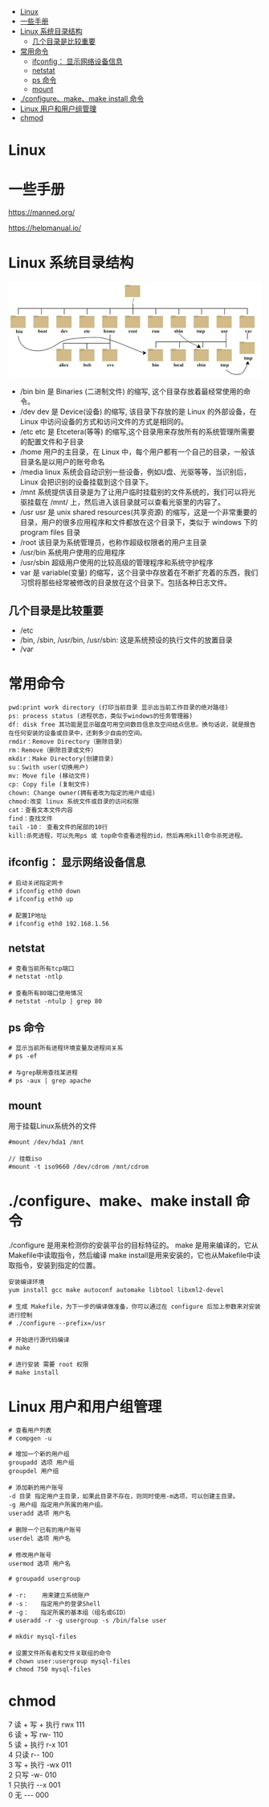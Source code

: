 <!-- TOC -->

- [Linux](#linux)
- [一些手册](#一些手册)
- [Linux 系统目录结构](#linux-系统目录结构)
    - [几个目录是比较重要](#几个目录是比较重要)
- [常用命令](#常用命令)
    - [ifconfig： 显示网络设备信息](#ifconfig-显示网络设备信息)
    - [netstat](#netstat)
    - [ps 命令](#ps-命令)
    - [mount](#mount)
- [./configure、make、make install 命令](#configuremakemake-install-命令)
- [Linux 用户和用户组管理](#linux-用户和用户组管理)
- [chmod](#chmod)

<!-- /TOC -->



# Linux

# 一些手册

https://manned.org/

https://helpmanual.io/

# Linux 系统目录结构

![Alt text](img/linux-1.jpg)

* /bin bin 是 Binaries (二进制文件) 的缩写, 这个目录存放着最经常使用的命令。
* /dev dev 是 Device(设备) 的缩写, 该目录下存放的是 Linux 的外部设备，在 Linux 中访问设备的方式和访问文件的方式是相同的。
* /etc etc 是 Etcetera(等等) 的缩写,这个目录用来存放所有的系统管理所需要的配置文件和子目录
* /home 用户的主目录，在 Linux 中，每个用户都有一个自己的目录，一般该目录名是以用户的账号命名
* /media linux 系统会自动识别一些设备，例如U盘、光驱等等，当识别后，Linux 会把识别的设备挂载到这个目录下。
* /mnt 系统提供该目录是为了让用户临时挂载别的文件系统的，我们可以将光驱挂载在 /mnt/ 上，然后进入该目录就可以查看光驱里的内容了。
* /usr  usr 是 unix shared resources(共享资源) 的缩写，这是一个非常重要的目录，用户的很多应用程序和文件都放在这个目录下，类似于 windows 下的 program files 目录
* /root 该目录为系统管理员，也称作超级权限者的用户主目录
* /usr/bin 系统用户使用的应用程序
* /usr/sbin 超级用户使用的比较高级的管理程序和系统守护程序
* var 是 variable(变量) 的缩写，这个目录中存放着在不断扩充着的东西，我们习惯将那些经常被修改的目录放在这个目录下。包括各种日志文件。

## 几个目录是比较重要

* /etc
* /bin, /sbin, /usr/bin, /usr/sbin: 这是系统预设的执行文件的放置目录
* /var

# 常用命令

```
pwd:print work directory (打印当前目录 显示出当前工作目录的绝对路径)
ps: process status (进程状态，类似于windows的任务管理器)
df: disk free 其功能是显示磁盘可用空间数目信息及空间结点信息。换句话说，就是报告在任何安装的设备或目录中，还剩多少自由的空间。
rmdir：Remove Directory（删除目录）
rm：Remove（删除目录或文件）
mkdir：Make Directory(创建目录)
su：Swith user(切换用户) 
mv: Move file (移动文件)
cp: Copy file (复制文件)
chown: Change owner(拥有者改为指定的用户或组)
chmod:改变 linux 系统文件或目录的访问权限
cat：查看文本文件内容
find：查找文件
tail -10： 查看文件的尾部的10行
kill:杀死进程，可以先用ps 或 top命令查看进程的id，然后再用kill命令杀死进程。
```

## ifconfig： 显示网络设备信息

```
# 启动关闭指定网卡
# ifconfig eth0 down
# ifconfig eth0 up

# 配置IP地址
# ifconfig eth0 192.168.1.56 
```

## netstat

```
# 查看当前所有tcp端口
# netstat -ntlp

# 查看所有80端口使用情况
# netstat -ntulp | grep 80
```

## ps 命令

```
# 显示当前所有进程环境变量及进程间关系
# ps -ef

# 与grep联用查找某进程
# ps -aux | grep apache
```

## mount

用于挂载Linux系统外的文件

```
#mount /dev/hda1 /mnt

// 挂载iso
#mount -t iso9660 /dev/cdrom /mnt/cdrom
```

# ./configure、make、make install 命令



./configure  是用来检测你的安装平台的目标特征的。
make 是用来编译的，它从Makefile中读取指令，然后编译
make install是用来安装的，它也从Makefile中读取指令，安装到指定的位置。

```
安装编译环境
yum install gcc make autoconf automake libtool libxml2-devel

# 生成 Makefile，为下一步的编译做准备，你可以通过在 configure 后加上参数来对安装进行控制
# ./configure --prefix=/usr

# 开始进行源代码编译
# make

# 进行安装 需要 root 权限
# make install
```

# Linux 用户和用户组管理

```
# 查看用户列表
# compgen -u
```

```
# 增加一个新的用户组
groupadd 选项 用户组
groupdel 用户组

# 添加新的用户账号
-d 目录 指定用户主目录，如果此目录不存在，则同时使用-m选项，可以创建主目录。
-g 用户组 指定用户所属的用户组。
useradd 选项 用户名

# 删除一个已有的用户账号
userdel 选项 用户名

# 修改用户账号
usermod 选项 用户名
```

```
# groupadd usergroup

# -r:　　 用来建立系统账户
# -s：　　指定用户的登录Shell
# -g：　　指定所属的基本组（组名或GID）
# useradd -r -g usergroup -s /bin/false user

# mkdir mysql-files

# 设置文件所有者和文件关联组的命令
# chown user:usergroup mysql-files
# chmod 750 mysql-files
```


# chmod

7	读 + 写 + 执行	rwx	111   
6	读 + 写	rw-	110  
5	读 + 执行	r-x	101  
4	只读	r--	100  
3	写 + 执行	-wx	011  
2	只写	-w-	010  
1	只执行	--x	001  
0	无	---	000  
